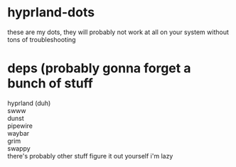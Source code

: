 # hyprland-dots
these are my dots, they will probably not work at all on your system without tons of troubleshooting


# deps (probably gonna forget a bunch of stuff
hyprland (duh)\
swww\
dunst\
pipewire\
waybar\
grim\
swappy\
there's probably other stuff figure it out yourself i'm lazy

